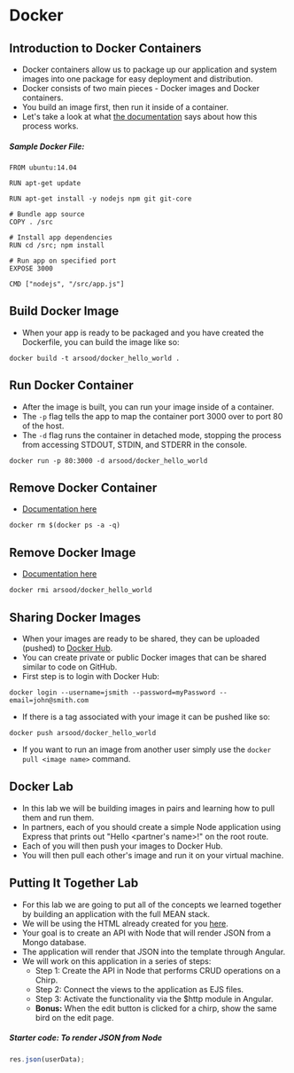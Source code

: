 # Docker

## Introduction to Docker Containers
- Docker containers allow us to package up our application and system images into one package for easy deployment and distribution.
- Docker consists of two main pieces - Docker images and Docker containers.
- You build an image first, then run it inside of a container.
- Let's take a look at what [the documentation](https://docs.docker.com/introduction/understanding-docker/) says about how this process works.

##### Sample Docker File:

```
FROM ubuntu:14.04

RUN apt-get update

RUN apt-get install -y nodejs npm git git-core

# Bundle app source
COPY . /src

# Install app dependencies
RUN cd /src; npm install

# Run app on specified port
EXPOSE 3000

CMD ["nodejs", "/src/app.js"]
```

## Build Docker Image
- When your app is ready to be packaged and you have created the Dockerfile, you can build the image like so:

```
docker build -t arsood/docker_hello_world .
```

## Run Docker Container
- After the image is built, you can run your image inside of a container.
- The `-p` flag tells the app to map the container port 3000 over to port 80 of the host.
- The `-d` flag runs the container in detached mode, stopping the process from accessing STDOUT, STDIN, and STDERR in the console.

```
docker run -p 80:3000 -d arsood/docker_hello_world
```

## Remove Docker Container
- [Documentation here](https://docs.docker.com/reference/commandline/rm/)

```
docker rm $(docker ps -a -q)
```

## Remove Docker Image
- [Documentation here](https://docs.docker.com/reference/commandline/rmi/)

```
docker rmi arsood/docker_hello_world
```

## Sharing Docker Images
- When your images are ready to be shared, they can be uploaded (pushed) to [Docker Hub](https://hub.docker.com/).
- You can create private or public Docker images that can be shared similar to code on GitHub.
- First step is to login with Docker Hub:

```
docker login --username=jsmith --password=myPassword --email=john@smith.com
```

- If there is a tag associated with your image it can be pushed like so:

```
docker push arsood/docker_hello_world
```

- If you want to run an image from another user simply use the `docker pull <image name>` command.

## Docker Lab
- In this lab we will be building images in pairs and learning how to pull them and run them.
- In partners, each of you should create a simple Node application using Express that prints out "Hello <partner's name>!" on the root route.
- Each of you will then push your images to Docker Hub.
- You will then pull each other's image and run it on your virtual machine.

## Putting It Together Lab
- For this lab we are going to put all of the concepts we learned together by building an application with the full MEAN stack.
- We will be using the HTML already created for you [here](chirp_html/).
- Your goal is to create an API with Node that will render JSON from a Mongo database.
- The application will render that JSON into the template through Angular.
- We will work on this application in a series of steps:
	- Step 1: Create the API in Node that performs CRUD operations on a Chirp.
	- Step 2: Connect the views to the application as EJS files.
	- Step 3: Activate the functionality via the $http module in Angular.
	- **Bonus:** When the edit button is clicked for a chirp, show the same bird on the edit page.

##### Starter code: To render JSON from Node

```javascript
res.json(userData);
```
